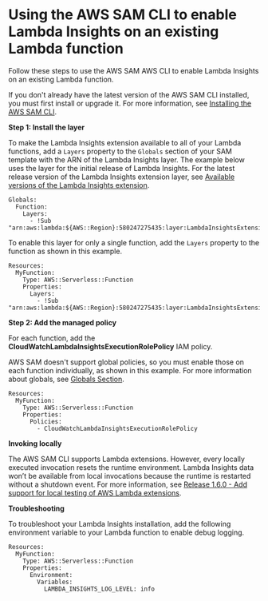 # Using the AWS SAM CLI to enable Lambda Insights on an existing Lambda function<a name="Lambda-Insights-Getting-Started-SAM-CLI"></a>

Follow these steps to use the AWS SAM AWS CLI to enable Lambda Insights on an existing Lambda function\.

If you don't already have the latest version of the AWS SAM CLI installed, you must first install or upgrade it\. For more information, see [ Installing the AWS SAM CLI](https://docs.aws.amazon.com/serverless-application-model/latest/developerguide/serverless-sam-cli-install.html)\.

**Step 1: Install the layer**

To make the Lambda Insights extension available to all of your Lambda functions, add a `Layers` property to the `Globals` section of your SAM template with the ARN of the Lambda Insights layer\. The example below uses the layer for the initial release of Lambda Insights\. For the latest release version of the Lambda Insights extension layer, see [Available versions of the Lambda Insights extension](Lambda-Insights-extension-versions.md)\.

```
Globals:
  Function:
    Layers:
      - !Sub "arn:aws:lambda:${AWS::Region}:580247275435:layer:LambdaInsightsExtension:14"
```

To enable this layer for only a single function, add the `Layers` property to the function as shown in this example\.

```
Resources:
  MyFunction:
    Type: AWS::Serverless::Function
    Properties:
      Layers:
        - !Sub "arn:aws:lambda:${AWS::Region}:580247275435:layer:LambdaInsightsExtension:14"
```

**Step 2: Add the managed policy**

For each function, add the **CloudWatchLambdaInsightsExecutionRolePolicy** IAM policy\.

AWS SAM doesn't support global policies, so you must enable those on each function individually, as shown in this example\. For more information about globals, see [ Globals Section](https://github.com/aws/serverless-application-model/blob/master/docs/globals.rst)\. 

```
Resources:
  MyFunction:
    Type: AWS::Serverless::Function
    Properties:
      Policies:
        - CloudWatchLambdaInsightsExecutionRolePolicy
```

**Invoking locally**

The AWS SAM CLI supports Lambda extensions\. However, every locally executed invocation resets the runtime environment\. Lambda Insights data won’t be available from local invocations because the runtime is restarted without a shutdown event\. For more information, see [ Release 1\.6\.0 \- Add support for local testing of AWS Lambda extensions](https://github.com/aws/aws-sam-cli/releases/tag/v1.6.0)\.

**Troubleshooting**

To troubleshoot your Lambda Insights installation, add the following environment variable to your Lambda function to enable debug logging\.

```
Resources:
  MyFunction:
    Type: AWS::Serverless::Function
    Properties:
      Environment:
        Variables:
          LAMBDA_INSIGHTS_LOG_LEVEL: info
```